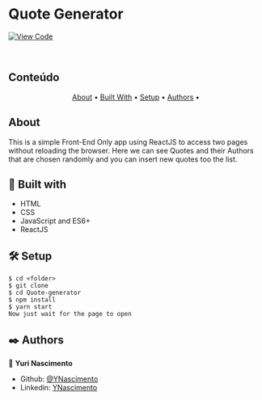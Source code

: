 # Quote Generator

[![View Code](https://img.shields.io/badge/View%20-Code-green)](https://github.com/YNascimento/Quote-generator)

<br />
    
## Conteúdo

<p align="center">
  <a href="#about">About</a> •
  <a href="#with">Built With</a> •
  <a href="#setup">Setup</a> •
  <a href="#authors">Authors</a> •
</p>

## About <a name = "about"></a>

This is a simple Front-End Only app using ReactJS to access two pages without reloading the browser. Here we can see Quotes and their Authors that are chosen randomly and
you can insert new quotes too the list.

## 🔧 Built with <a name = "with"></a>

- HTML
- CSS
- JavaScript and ES6+
- ReactJS

## 🛠 Setup <a name = "setup"></a>

```
$ cd <folder>
$ git clone
$ cd Quote-generator
$ npm install
$ yarn start
Now just wait for the page to open
```

## ✒️ Authors <a name = "authors"></a>

👤 **Yuri Nascimento**

- Github: [@YNascimento](https://github.com/YNascimento)
- Linkedin: [YNascimento](https://www.linkedin.com/in/ynascimento/)